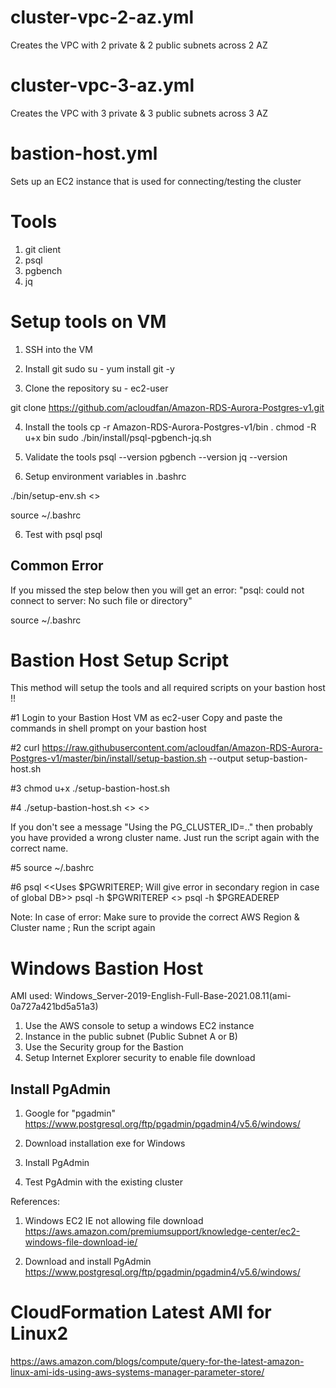cluster-vpc-2-az.yml
====================
Creates the VPC with 2 private & 2 public subnets across 2 AZ

cluster-vpc-3-az.yml
====================
Creates the VPC with 3 private & 3 public subnets across 3 AZ

bastion-host.yml
================
Sets up an EC2 instance that is used for connecting/testing the cluster

Tools
=====
1. git client
2. psql
3. pgbench
4. jq


Setup tools on VM
=================
1. SSH into the VM

2. Install git
sudo su -
yum install git -y

3. Clone the repository
su - ec2-user

git clone https://github.com/acloudfan/Amazon-RDS-Aurora-Postgres-v1.git

4. Install the tools
cp -r Amazon-RDS-Aurora-Postgres-v1/bin .
chmod -R u+x bin
sudo ./bin/install/psql-pgbench-jq.sh

5. Validate the tools
psql --version
pgbench --version
jq --version

6. Setup environment variables in .bashrc

./bin/setup-env.sh  <<AWS REGION>>

source ~/.bashrc

6. Test with psql
psql

Common Error
------------
If you missed the step below then you will get an error: 
"psql: could not connect to server: No such file or directory"

source ~/.bashrc


Bastion Host Setup Script
=========================
This method will setup the tools and all required scripts on your bastion host !!


#1 Login to your Bastion Host VM as ec2-user
Copy and paste the commands in shell prompt on your bastion host

#2
curl https://raw.githubusercontent.com/acloudfan/Amazon-RDS-Aurora-Postgres-v1/master/bin/install/setup-bastion.sh --output setup-bastion-host.sh 

#3
chmod u+x ./setup-bastion-host.sh 

#4
./setup-bastion-host.sh <<Provide AWS Region>>   <<Provide DB Cluster ID>>

If you don't see a message "Using the PG_CLUSTER_ID=.." then probably you have provided a wrong cluster name. Just run the script again with the correct name.

#5
source ~/.bashrc

#6
psql                                  <<Uses $PGWRITEREP; Will give error in secondary region in case of global DB>>
psql    -h $PGWRITEREP                <<Will give error in secondary region in case of global DB>>
psql    -h $PGREADEREP

Note: 
In case of error: Make sure to provide the correct AWS Region & Cluster name ; Run the script again



Windows Bastion Host
====================
AMI used:
Windows_Server-2019-English-Full-Base-2021.08.11(ami-0a727a421bd5a51a3)

1. Use the AWS console to setup a windows EC2 instance
2. Instance in the public subnet  (Public Subnet A or B)
3. Use the Security group for the Bastion
4. Setup Internet Explorer security to enable file download

Install PgAdmin
---------------
1. Google for "pgadmin"
https://www.postgresql.org/ftp/pgadmin/pgadmin4/v5.6/windows/

2. Download installation exe for Windows
3. Install PgAdmin
4. Test PgAdmin with the existing cluster

References:
1. Windows EC2 IE not allowing file download
https://aws.amazon.com/premiumsupport/knowledge-center/ec2-windows-file-download-ie/

2. Download and install PgAdmin
https://www.postgresql.org/ftp/pgadmin/pgadmin4/v5.6/windows/


CloudFormation Latest AMI for Linux2
====================================
https://aws.amazon.com/blogs/compute/query-for-the-latest-amazon-linux-ami-ids-using-aws-systems-manager-parameter-store/

